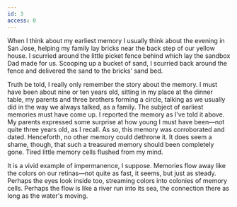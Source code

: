 ```yaml
---
id: 3
access: 0
---
```

When I think about my earliest memory I usually think about the evening in San Jose, helping my family lay bricks near the back step of our yellow house. I scurried around the little picket fence behind which lay the sandbox Dad made for us. Scooping up a bucket of sand, I scurried back around the fence and delivered the sand to the bricks' sand bed.

Truth be told, I really only remember the story about the memory. I must have been about nine or ten years old, sitting in my place at the dinner table, my parents and three brothers forming a circle, talking as we usually did in the way we always talked, as a family. The subject of earliest memories must have come up. I reported the memory as I've told it above. My parents expressed some surprise at how young I must have been—not quite three years old, as I recall. As so, this memory was corroborated and dated. Henceforth, no other memory could dethrone it. It does seem a shame, though, that such a treasured memory should been completely gone. Tired little memory cells flushed from my mind.

It is a vivid example of impermanence, I suppose. Memories flow away like the colors on our retinas—not quite as fast, it seems, but just as steady. Perhaps the eyes look inside too, streaming colors into colonies of memory cells. Perhaps the flow is like a river run into its sea, the connection there as long as the water's moving.